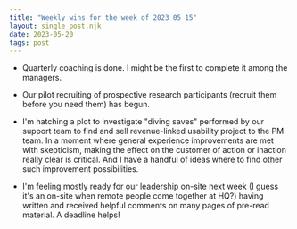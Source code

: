 ```yaml
---
title: "Weekly wins for the week of 2023 05 15"
layout: single_post.njk
date: 2023-05-20
tags: post
---
```


- Quarterly coaching is done. I might be the first to complete it among the managers.

- Our pilot recruiting of prospective research participants (recruit them before you need them) has begun.

- I'm hatching a plot to investigate "diving saves" performed by our support team to find and sell revenue-linked usability project to the PM team. In a moment where general experience improvements are met with skepticism, making the effect on the customer of action or inaction really clear is critical. And I have a handful of ideas where to find other such improvement possibilities.

- I'm feeling mostly ready for our leadership on-site next week (I guess it's an on-site when remote people come together at HQ?) having written and received helpful comments on many pages of pre-read material. A deadline helps!
